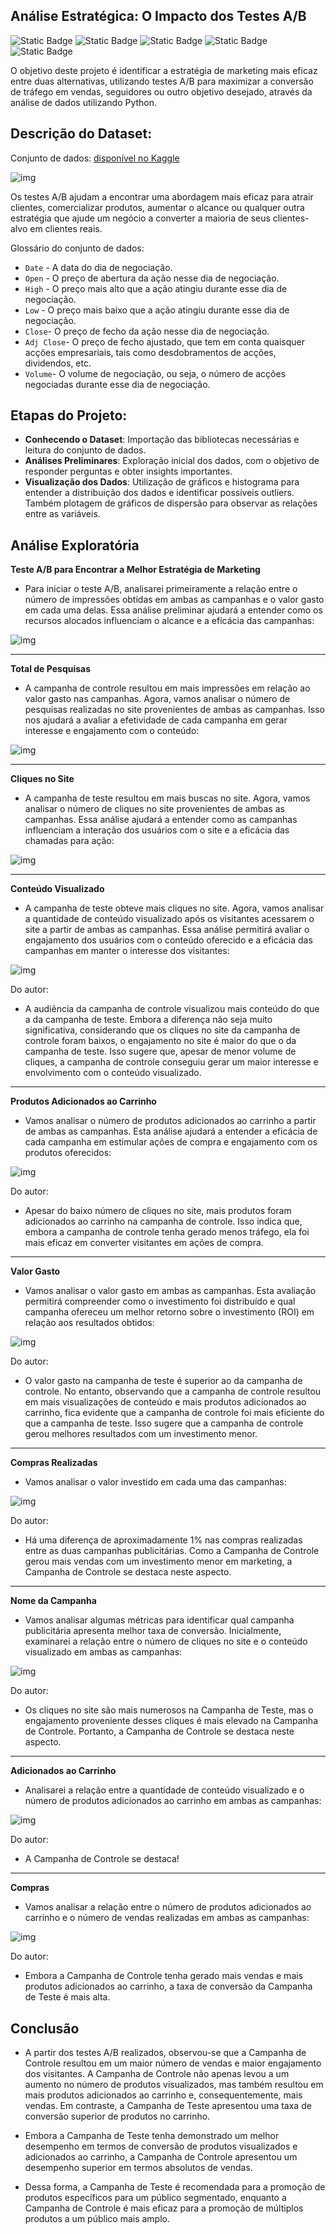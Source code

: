 ## Análise Estratégica: O Impacto dos Testes A/B

![Static Badge](https://img.shields.io/badge/python-%233776AB?style=for-the-badge&logo=python&logoColor=white)
![Static Badge](https://img.shields.io/badge/NumPy-013243?style=for-the-badge&logo=numpy&logoColor=white)
![Static Badge](https://img.shields.io/badge/pandas-%23150458?style=for-the-badge&logo=pandas&logoColor=white)
![Static Badge](https://img.shields.io/badge/matplotlib-%23135F9B?style=for-the-badge)
![Static Badge](https://img.shields.io/badge/seaborn-%23444876?style=for-the-badge)


O objetivo deste projeto é identificar a estratégia de marketing mais eficaz entre duas alternativas, utilizando testes A/B para maximizar a conversão de tráfego em vendas, seguidores ou outro objetivo desejado, através da análise de dados utilizando Python.

## Descrição do Dataset:

Conjunto de dados: [disponível no Kaggle](https://www.kaggle.com/datasets/amirmotefaker/ab-testing-dataset/data)

![img](imagens/cover.jpg)

Os testes A/B ajudam a encontrar uma abordagem mais eficaz para atrair clientes, comercializar produtos, aumentar o alcance ou qualquer outra estratégia que ajude um negócio a converter a maioria de seus clientes-alvo em clientes reais.

Glossário do conjunto de dados:

* `Date` -  A data do dia de negociação.
* `Open` - O preço de abertura da ação nesse dia de negociação.
* `High` - O preço mais alto que a ação atingiu durante esse dia de negociação.
* `Low` - O preço mais baixo que a ação atingiu durante esse dia de negociação.
* `Close`- O preço de fecho da ação nesse dia de negociação.
* `Adj Close`- O preço de fecho ajustado, que tem em conta quaisquer acções empresariais, tais como desdobramentos de acções, dividendos, etc.
* `Volume`- O volume de negociação, ou seja, o número de acções negociadas durante esse dia de negociação.

## Etapas do Projeto:

* **Conhecendo o Dataset**: Importação das bibliotecas necessárias e leitura do conjunto de dados.
* **Análises Preliminares**: Exploração inicial dos dados, com o objetivo de responder perguntas e obter insights importantes.
* **Visualização dos Dados**: Utilização de gráficos e histograma para entender a distribuição dos dados e identificar possíveis outliers. Também plotagem de gráficos de dispersão para observar as relações entre as variáveis.

## Análise Exploratória

**Teste A/B para Encontrar a Melhor Estratégia de Marketing**

- Para iniciar o teste A/B, analisarei primeiramente a relação entre o número de impressões obtidas em ambas as campanhas e o valor gasto em cada uma delas. Essa análise preliminar ajudará a entender como os recursos alocados influenciam o alcance e a eficácia das campanhas:

![img](imagens/1.png)

---

**Total de Pesquisas**

- A campanha de controle resultou em mais impressões em relação ao valor gasto nas campanhas. Agora, vamos analisar o número de pesquisas realizadas no site provenientes de ambas as campanhas. Isso nos ajudará a avaliar a efetividade de cada campanha em gerar interesse e engajamento com o conteúdo:

![img](imagens/2.png)

---

**Cliques no Site**

- A campanha de teste resultou em mais buscas no site. Agora, vamos analisar o número de cliques no site provenientes de ambas as campanhas. Essa análise ajudará a entender como as campanhas influenciam a interação dos usuários com o site e a eficácia das chamadas para ação:

![img](imagens/3.png)

---

**Conteúdo Visualizado**

- A campanha de teste obteve mais cliques no site. Agora, vamos analisar a quantidade de conteúdo visualizado após os visitantes acessarem o site a partir de ambas as campanhas. Essa análise permitirá avaliar o engajamento dos usuários com o conteúdo oferecido e a eficácia das campanhas em manter o interesse dos visitantes:

![img](imagens/4.png)

Do autor:
- A audiência da campanha de controle visualizou mais conteúdo do que a da campanha de teste. Embora a diferença não seja muito significativa, considerando que os cliques no site da campanha de controle foram baixos, o engajamento no site é maior do que o da campanha de teste. Isso sugere que, apesar de menor volume de cliques, a campanha de controle conseguiu gerar um maior interesse e envolvimento com o conteúdo visualizado.

---

**Produtos Adicionados ao Carrinho**

- Vamos analisar o número de produtos adicionados ao carrinho a partir de ambas as campanhas. Esta análise ajudará a entender a eficácia de cada campanha em estimular ações de compra e engajamento com os produtos oferecidos:

![img](imagens/5.png)

Do autor:
- Apesar do baixo número de cliques no site, mais produtos foram adicionados ao carrinho na campanha de controle. Isso indica que, embora a campanha de controle tenha gerado menos tráfego, ela foi mais eficaz em converter visitantes em ações de compra.

---

**Valor Gasto**

- Vamos analisar o valor gasto em ambas as campanhas. Esta avaliação permitirá compreender como o investimento foi distribuído e qual campanha ofereceu um melhor retorno sobre o investimento (ROI) em relação aos resultados obtidos:

![img](imagens/6.png)

Do autor:
- O valor gasto na campanha de teste é superior ao da campanha de controle. No entanto, observando que a campanha de controle resultou em mais visualizações de conteúdo e mais produtos adicionados ao carrinho, fica evidente que a campanha de controle foi mais eficiente do que a campanha de teste. Isso sugere que a campanha de controle gerou melhores resultados com um investimento menor.

---

**Compras Realizadas**

- Vamos analisar o valor investido em cada uma das campanhas:

![img](imagens/7.png)

Do autor:
- Há uma diferença de aproximadamente 1% nas compras realizadas entre as duas campanhas publicitárias. Como a Campanha de Controle gerou mais vendas com um investimento menor em marketing, a Campanha de Controle se destaca neste aspecto.

---

**Nome da Campanha**

- Vamos analisar algumas métricas para identificar qual campanha publicitária apresenta melhor taxa de conversão. Inicialmente, examinarei a relação entre o número de cliques no site e o conteúdo visualizado em ambas as campanhas:

![img](imagens/8.png)

Do autor:
- Os cliques no site são mais numerosos na Campanha de Teste, mas o engajamento proveniente desses cliques é mais elevado na Campanha de Controle. Portanto, a Campanha de Controle se destaca neste aspecto.

---

**Adicionados ao Carrinho**

- Analisarei a relação entre a quantidade de conteúdo visualizado e o número de produtos adicionados ao carrinho em ambas as campanhas:

![img](imagens/9.png)

Do autor:
- A Campanha de Controle se destaca!

---

**Compras**

- Vamos analisar a relação entre o número de produtos adicionados ao carrinho e o número de vendas realizadas em ambas as campanhas:

![img](imagens/10.png)

Do autor:
- Embora a Campanha de Controle tenha gerado mais vendas e mais produtos adicionados ao carrinho, a taxa de conversão da Campanha de Teste é mais alta.

## Conclusão

- A partir dos testes A/B realizados, observou-se que a Campanha de Controle resultou em um maior número de vendas e maior engajamento dos visitantes. A Campanha de Controle não apenas levou a um aumento no número de produtos visualizados, mas também resultou em mais produtos adicionados ao carrinho e, consequentemente, mais vendas. Em contraste, a Campanha de Teste apresentou uma taxa de conversão superior de produtos no carrinho.

- Embora a Campanha de Teste tenha demonstrado um melhor desempenho em termos de conversão de produtos visualizados e adicionados ao carrinho, a Campanha de Controle apresentou um desempenho superior em termos absolutos de vendas.

- Dessa forma, a Campanha de Teste é recomendada para a promoção de produtos específicos para um público segmentado, enquanto a Campanha de Controle é mais eficaz para a promoção de múltiplos produtos a um público mais amplo.